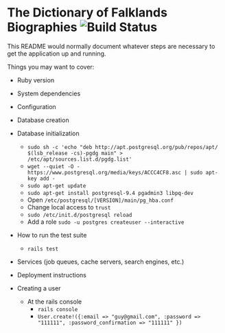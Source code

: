 # The Dictionary of Falklands Biographies ![Build Status](https://travis-ci.org/tmcadam/dfb-rails.svg?branch=master "Build Status")

This README would normally document whatever steps are necessary to get the
application up and running.

Things you may want to cover:

* Ruby version

* System dependencies

* Configuration

* Database creation

* Database initialization

   -  `sudo sh -c 'echo "deb http://apt.postgresql.org/pub/repos/apt/ $(lsb_release -cs)-pgdg main" > /etc/apt/sources.list.d/pgdg.list'`
   - `wget --quiet -O - https://www.postgresql.org/media/keys/ACCC4CF8.asc | sudo apt-key add -`
   - `sudo apt-get update`
   - `sudo apt-get install postgresql-9.4 pgadmin3 libpq-dev`
   - Open  `/etc/postgresql/[VERSION]/main/pg_hba.conf`
   - Change local access to `trust`
   - `sudo /etc/init.d/postgresql reload`
   - Add a role `sudo -u postgres createuser --interactive`

* How to run the test suite
  * ```rails test```

* Services (job queues, cache servers, search engines, etc.)

* Deployment instructions

* Creating a user
  * At the rails console
    * ```rails console```
    * ```User.create!({:email => "guy@gmail.com", :password => "111111", :password_confirmation => "111111" })```
